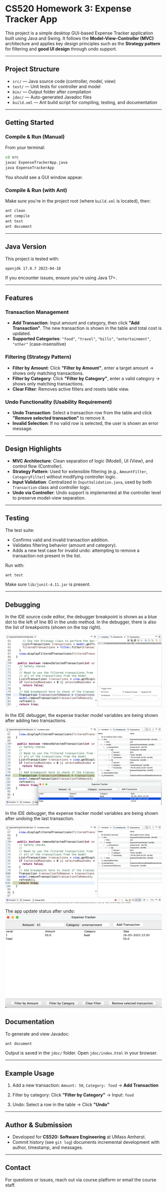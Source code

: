 # CS520 Homework 3: Expense Tracker App

This project is a simple desktop GUI-based Expense Tracker application built using Java and Swing. It follows the **Model-View-Controller (MVC)** architecture and applies key design principles such as the **Strategy pattern** for filtering and **good UI design** through undo support.

---

##  Project Structure

- `src/` — Java source code (controller, model, view)
- `test/` — Unit tests for controller and model
- `bin/` — Output folder after compilation
- `jdoc/` — Auto-generated Javadoc files
- `build.xml` — Ant build script for compiling, testing, and documentation

---

## Getting Started

### Compile & Run (Manual)
From your terminal:
```bash
cd src
javac ExpenseTrackerApp.java
java ExpenseTrackerApp
````

You should see a GUI window appear.

### Compile & Run (with Ant)

Make sure you're in the project root (where `build.xml` is located), then:

```bash
ant clean
ant compile
ant test
ant document
```

---

##  Java Version

This project is tested with:

```
openjdk 17.0.7 2023-04-18
```

If you encounter issues, ensure you're using Java 17+.

---

## Features

### Transaction Management

* **Add Transaction**: Input amount and category, then click **"Add Transaction"**. The new transaction is shown in the table and total cost is updated.
* **Supported Categories**: `"food"`, `"travel"`, `"bills"`, `"entertainment"`, `"other"` (case-insensitive)

### Filtering (Strategy Pattern)

* **Filter by Amount**: Click **"Filter by Amount"**, enter a target amount → shows only matching transactions.
* **Filter by Category**: Click **"Filter by Category"**, enter a valid category → shows only matching transactions.
* **Clear Filter**: Removes active filters and resets table view.

### Undo Functionality (Usability Requirement)

* **Undo Transaction**: Select a transaction row from the table and click **"Remove selected transaction"** to remove it.
* **Invalid Selection**: If no valid row is selected, the user is shown an error message.

---

## Design Highlights

* **MVC Architecture**: Clean separation of logic (Model), UI (View), and control flow (Controller).
* **Strategy Pattern**: Used for extensible filtering (e.g., `AmountFilter`, `CategoryFilter`) without modifying controller logic.
* **Input Validation**: Centralized in `InputValidation.java`, used by both `Transaction` class and controller logic.
* **Undo via Controller**: Undo support is implemented at the controller level to preserve model-view separation.

---

## Testing

The test suite:

* Confirms valid and invalid transaction addition.
* Validates filtering behavior (amount and category).
* Adds a new test case for invalid undo: attempting to remove a transaction not present in the list.

Run with:

```bash
ant test
```

Make sure `lib/junit-4.11.jar` is present.

---

## Debugging

In the IDE source code editor, the debugger breakpoint is shown as a blue dot to the left of line 80 in the undo method. In the debugger, there is also the list of breakpoints (shown on the top right).

![In the IDE source code editor, the debugger breakpoint is shown as a blue dot to the left of line 80 in the undo method](debugger_screenshot_1_breakpoint.png)

In the IDE debugger, the expense tracker model variables are being shown after adding two transactions.

![In the IDE debugger, the expense tracker model variables are being shown after adding two transactions](debugger_screenshot_2_beforeUndo.png)

In the IDE debugger, the expense tracker model variables are being shown after undoing the last transaction.

![In the IDE debugger, the expense tracker model variables are being shown after undoing the last transaction](debugger_screenshot_3_afterUndo.png)

The app update status after undo:
![Expense Tracker App after update](app_3_afterUndo.png)


## Documentation

To generate and view Javadoc:

```bash
ant document
```

Output is saved in the `jdoc/` folder. Open `jdoc/index.html` in your browser.

---

## Example Usage

1. Add a new transaction:
   `Amount: 50`, `Category: food` → **Add Transaction**

2. Filter by category:
   Click **"Filter by Category"** → Input: `food`

3. Undo:
   Select a row in the table → Click **"Undo"**

---

## Author & Submission

* Developed for **CS520: Software Engineering** at UMass Amherst.
* Commit history (see `git log`) documents incremental development with author, timestamp, and messages.

---

## Contact

For questions or issues, reach out via course platform or email the course staff.



